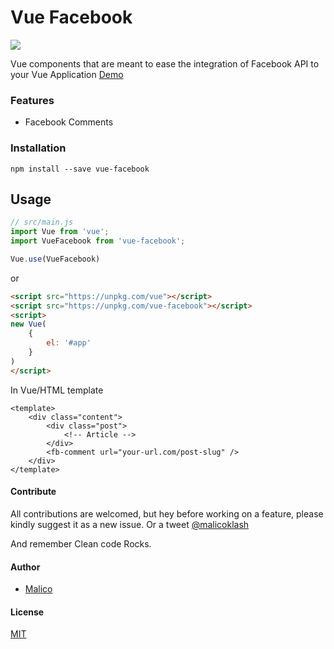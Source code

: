 # Vue Facebook
<div>
	<a href="https://www.npmjs.com/package/vue-facebook"><img src="https://nodei.co/npm/vue-facebook.png"></a>
</div>

Vue components that are meant to ease the integration of Facebook API to your Vue Application
<a href="//malic0.github.io/vue-facebook">Demo</a>
### Features
* Facebook Comments


### Installation

``` 
npm install --save vue-facebook
```

## Usage

```js
// src/main.js
import Vue from 'vue';
import VueFacebook from 'vue-facebook';

Vue.use(VueFacebook)
```
or
```html
<script src="https://unpkg.com/vue"></script>
<script src="https://unpkg.com/vue-facebook"></script>
<script>
new Vue(
	{
		el: '#app'
	}
)
</script>
```

In Vue/HTML template

```vue
<template>
    <div class="content">
        <div class="post">
            <!-- Article -->
        </div>
        <fb-comment url="your-url.com/post-slug" />
    </div>
</template>
```

#### Contribute
All contributions are welcomed, but hey before working on a feature, please kindly suggest it as a new issue. Or a tweet <a href="https://twitter.com/malicoklash">@malicoklash</a>

And remember Clean code Rocks.
 
#### Author 

* <a href="https://malico.tk">Malico</a>


#### License
[MIT](LICENSE)